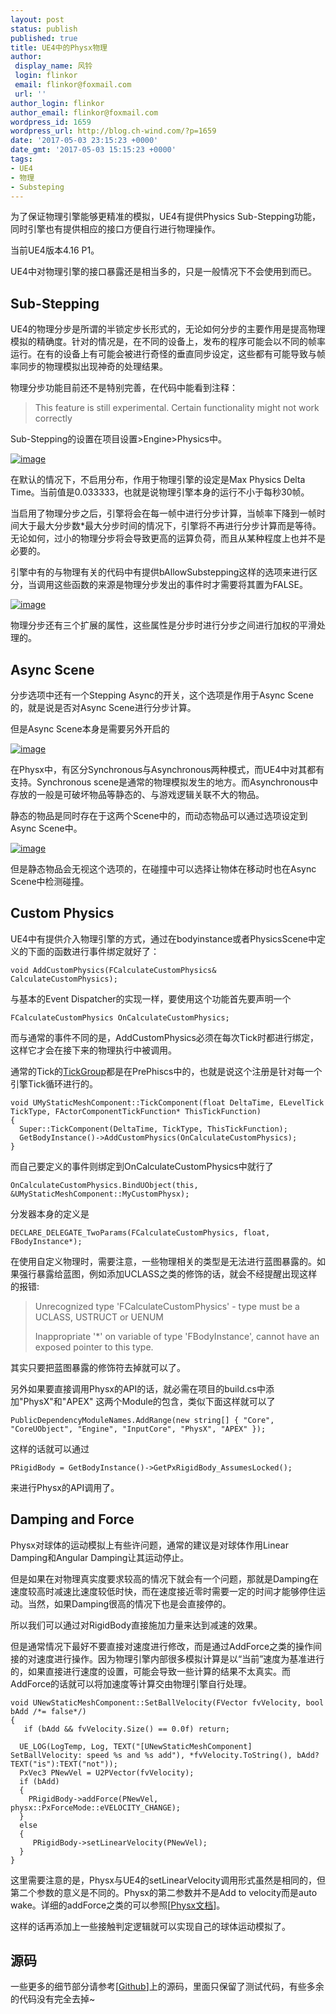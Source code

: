 ```yaml
---
layout: post
status: publish
published: true
title: UE4中的Physx物理
author:
 display_name: 风铃
 login: flinkor
 email: flinkor@foxmail.com
 url: ''
author_login: flinkor
author_email: flinkor@foxmail.com
wordpress_id: 1659
wordpress_url: http://blog.ch-wind.com/?p=1659
date: '2017-05-03 23:15:23 +0000'
date_gmt: '2017-05-03 15:15:23 +0000'
tags:
- UE4
- 物理
- Substeping
---
```

为了保证物理引擎能够更精准的模拟，UE4有提供Physics Sub-Stepping功能，同时引擎也有提供相应的接口方便自行进行物理操作。


当前UE4版本4.16 P1。


UE4中对物理引擎的接口暴露还是相当多的，只是一般情况下不会使用到而已。


## Sub-Stepping


UE4的物理分步是所谓的半锁定步长形式的，无论如何分步的主要作用是提高物理模拟的精确度。针对的情况是，在不同的设备上，发布的程序可能会以不同的帧率运行。在有的设备上有可能会被进行奇怪的垂直同步设定，这些都有可能导致与帧率同步的物理模拟出现神奇的处理结果。


物理分步功能目前还不是特别完善，在代码中能看到注释：



> This feature is still experimental. Certain functionality might not work correctly
> 
> 


Sub-Stepping的设置在项目设置>Engine>Physics中。


[![image](https://blog.ch-wind.com/wp-content/uploads/2017/05/image_thumb-2.png "image")](https://blog.ch-wind.com/wp-content/uploads/2017/05/image-2.png)


在默认的情况下，不启用分布，作用于物理引擎的设定是Max Physics Delta Time。当前值是0.033333，也就是说物理引擎本身的运行不小于每秒30帧。


当启用了物理分步之后，引擎将会在每一帧中进行分步计算，当帧率下降到一帧时间大于最大分步数*最大分步时间的情况下，引擎将不再进行分步计算而是等待。无论如何，过小的物理分步将会导致更高的运算负荷，而且从某种程度上也并不是必要的。


引擎中有的与物理有关的代码中有提供bAllowSubstepping这样的选项来进行区分，当调用这些函数的来源是物理分步发出的事件时才需要将其置为FALSE。


[![image](https://blog.ch-wind.com/wp-content/uploads/2017/05/image_thumb-3.png "image")](https://blog.ch-wind.com/wp-content/uploads/2017/05/image-3.png)


物理分步还有三个扩展的属性，这些属性是分步时进行分步之间进行加权的平滑处理的。


## Async Scene


分步选项中还有一个Stepping Async的开关，这个选项是作用于Async Scene的，就是说是否对Async Scene进行分步计算。


但是Async Scene本身是需要另外开启的


[![image](https://blog.ch-wind.com/wp-content/uploads/2017/05/image_thumb-4.png "image")](https://blog.ch-wind.com/wp-content/uploads/2017/05/image-4.png)


在Physx中，有区分Synchronous与Asynchronous两种模式，而UE4中对其都有支持。Synchronous scene是通常的物理模拟发生的地方。而Asynchronous中存放的一般是可破坏物品等静态的、与游戏逻辑关联不大的物品。


静态的物品是同时存在于这两个Scene中的，而动态物品可以通过选项设定到Async Scene中。


[![image](https://blog.ch-wind.com/wp-content/uploads/2017/05/image_thumb-5.png "image")](https://blog.ch-wind.com/wp-content/uploads/2017/05/image-5.png)


但是静态物品会无视这个选项的，在碰撞中可以选择让物体在移动时也在Async Scene中检测碰撞。


## Custom Physics


UE4中有提供介入物理引擎的方式，通过在bodyinstance或者PhysicsScene中定义的下面的函数进行事件绑定就好了：



```
void AddCustomPhysics(FCalculateCustomPhysics& CalculateCustomPhysics);
```

与基本的Event Dispatcher的实现一样，要使用这个功能首先要声明一个



```
FCalculateCustomPhysics OnCalculateCustomPhysics;
```

而与通常的事件不同的是，AddCustomPhysics必须在每次Tick时都进行绑定，这样它才会在接下来的物理执行中被调用。


通常的Tick的[TickGroup](https://blog.ch-wind.com/ue4-time-mange/#TickGroup)都是在PrePhiscs中的，也就是说这个注册是针对每一个引擎Tick循环进行的。



```
void UMyStaticMeshComponent::TickComponent(float DeltaTime, ELevelTick TickType, FActorComponentTickFunction* ThisTickFunction)
{
  Super::TickComponent(DeltaTime, TickType, ThisTickFunction);
  GetBodyInstance()->AddCustomPhysics(OnCalculateCustomPhysics);
}
```

而自己要定义的事件则绑定到OnCalculateCustomPhysics中就行了



```
OnCalculateCustomPhysics.BindUObject(this, &UMyStaticMeshComponent::MyCustomPhysx);
```

分发器本身的定义是



```
DECLARE_DELEGATE_TwoParams(FCalculateCustomPhysics, float, FBodyInstance*);
```

在使用自定义物理时，需要注意，一些物理相关的类型是无法进行蓝图暴露的。如果强行暴露给蓝图，例如添加UCLASS之类的修饰的话，就会不经提醒出现这样的报错:



> Unrecognized type 'FCalculateCustomPhysics' - type must be a UCLASS, USTRUCT or UENUM
> 
> 
> Inappropriate '*' on variable of type 'FBodyInstance', cannot have an exposed pointer to this type.
> 
> 


其实只要把蓝图暴露的修饰符去掉就可以了。


另外如果要直接调用Physx的API的话，就必需在项目的build.cs中添加"PhysX"和"APEX" 这两个Module的包含，类似下面这样就可以了



```
PublicDependencyModuleNames.AddRange(new string[] { "Core", "CoreUObject", "Engine", "InputCore", "PhysX", "APEX" });
```

这样的话就可以通过



```
PRigidBody = GetBodyInstance()->GetPxRigidBody_AssumesLocked();
```

来进行Physx的API调用了。


## Damping and Force


Physx对球体的运动模拟上有些许问题，通常的建议是对球体作用Linear Damping和Angular Damping让其运动停止。


但是如果在对物理真实度要求较高的情况下就会有一个问题，那就是Damping在速度较高时减速比速度较低时快，而在速度接近零时需要一定的时间才能够停住运动。当然，如果Damping很高的情况下也是会直接停的。


所以我们可以通过对RigidBody直接施加力量来达到减速的效果。


但是通常情况下最好不要直接对速度进行修改，而是通过AddForce之类的操作间接的对速度进行操作。因为物理引擎内部很多模拟计算是以“当前”速度为基准进行的，如果直接进行速度的设置，可能会导致一些计算的结果不太真实。而AddForce的话就可以将加速度等计算交由物理引擎自行处理。



```
void UNewStaticMeshComponent::SetBallVelocity(FVector fvVelocity, bool bAdd /*= false*/)
{
   if (bAdd && fvVelocity.Size() == 0.0f) return;

  UE_LOG(LogTemp, Log, TEXT("[UNewStaticMeshComponent] SetBallVelocity: speed %s and %s add"), *fvVelocity.ToString(), bAdd?TEXT("is"):TEXT("not"));
  PxVec3 PNewVel = U2PVector(fvVelocity);
  if (bAdd)
  {
    PRigidBody->addForce(PNewVel, physx::PxForceMode::eVELOCITY_CHANGE);
  }
  else
  {
     PRigidBody->setLinearVelocity(PNewVel);
  }
}
```

这里需要注意的是，Physx与UE4的setLinearVelocity调用形式虽然是相同的，但第二个参数的意义是不同的。Physx的第二参数并不是Add to velocity而是auto wake。详细的addForce之类的可以参照[[Physx文档](http://docs.nvidia.com/gameworks/content/gameworkslibrary/physx/apireference/files/classPxRigidBody.html)]。


这样的话再添加上一些接触判定逻辑就可以实现自己的球体运动模拟了。


## 源码


一些更多的细节部分请参考[[Github](https://github.com/steinkrausls/PhysxTest)]上的源码，里面只保留了测试代码，有些多余的代码没有完全去掉~


